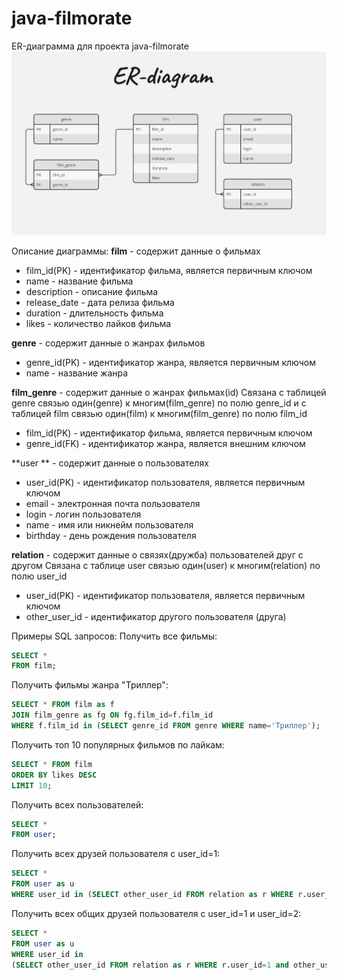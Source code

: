 # java-filmorate
ER-диаграмма для проекта java-filmorate
![ER-диаграмма](ER-diagram.jpg)

Описание диаграммы: 
**film** - содержит данные о фильмах
- film_id(PK) - идентификатор фильма, является первичным ключом
- name - название фильма
- description - описание фильма
- release_date - дата релиза фильма
- duration - длительность фильма
- likes - количество лайков фильма

**genre** - содержит данные о жанрах фильмов
- genre_id(PK) - идентификатор жанра, является первичным ключом
- name - название жанра

**film_genre** - содержит данные о жанрах фильмах(id)
Связана с таблицей genre связью один(genre) к многим(film_genre) по полю genre_id 
и с таблицей film связью один(film) к многим(film_genre) по полю film_id
- film_id(PK) - идентификатор фильма, является первичным ключом
- genre_id(FK) - идентификатор жанра, является внешним ключом


**user ** - содержит данные о пользователях
- user_id(PK) - идентификатор пользователя, является первичным ключом
- email - электронная почта пользователя
- login - логин пользователя
- name - имя или никнейм пользователя
- birthday - день рождения пользователя

**relation** - содержит данные о связях(дружба) пользователей друг с другом
Связана с таблице user связью один(user) к многим(relation) по полю user_id
- user_id(PK) - идентификатор пользователя, является первичным ключом
- other_user_id - идентификатор другого пользователя (друга)

Примеры SQL запросов:
Получить все фильмы:
```sql
SELECT *
FROM film;
```
Получить фильмы жанра "Триллер":
```sql
SELECT * FROM film as f
JOIN film_genre as fg ON fg.film_id=f.film_id
WHERE f.film_id in (SELECT genre_id FROM genre WHERE name='Триллер');
```
Получить топ 10 популярных фильмов по лайкам:
```sql
SELECT * FROM film
ORDER BY likes DESC
LIMIT 10; 
```
Получить всех пользователей:
```sql
SELECT *
FROM user;
```
Получить всех друзей пользователя с user_id=1:
```sql
SELECT *
FROM user as u
WHERE user_id in (SELECT other_user_id FROM relation as r WHERE r.user_id=1);
```

Получить всех общих друзей пользователя с user_id=1 и user_id=2:
```sql
SELECT *
FROM user as u
WHERE user_id in
(SELECT other_user_id FROM relation as r WHERE r.user_id=1 and other_user_id in (SELECT other_user_id FROM relation as r1 WHERE r1.user_id=2));
```
